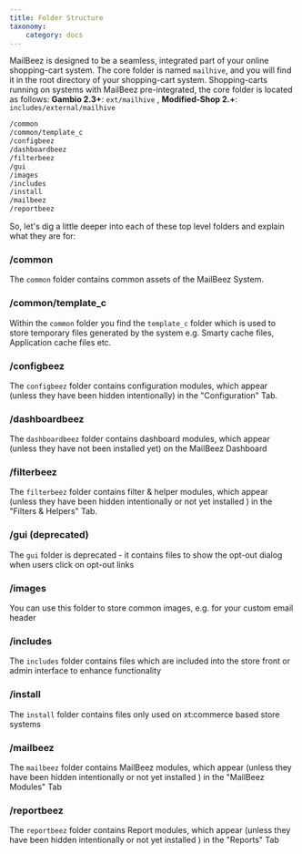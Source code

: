 ```yaml
---
title: Folder Structure
taxonomy:
    category: docs
---
```


MailBeez is designed to be a seamless, integrated part of your online shopping-cart system. The core folder is named `mailhive`, and you will find it in the root directory of your shopping-cart system. Shopping-carts running on systems with MailBeez pre-integrated, the core folder is located as follows: **Gambio 2.3+**: `ext/mailhive` , **Modified-Shop 2.+**: `includes/external/mailhive`




```bash
/common
/common/template_c
/configbeez
/dashboardbeez
/filterbeez
/gui
/images
/includes
/install
/mailbeez
/reportbeez
```

So, let's dig a little deeper into each of these top level folders and explain what they are for:

### /common

The `common` folder contains common assets of the MailBeez System.

### /common/template_c

Within the `common` folder you find the `template_c` folder which is used to store temporary files generated by the system e.g. Smarty cache files, Application cache files etc.

### /configbeez

The `configbeez` folder contains configuration modules, which appear (unless they have been hidden intentionally) in the "Configuration" Tab.

### /dashboardbeez

The `dashboardbeez` folder contains dashboard modules, which appear (unless they have not been installed yet) on the MailBeez Dashboard


### /filterbeez

The `filterbeez` folder contains filter & helper modules, which appear (unless they have been hidden intentionally or not yet installed ) in the "Filters & Helpers" Tab.

### /gui (deprecated)

The `gui` folder is deprecated - it contains files to show the opt-out dialog when users click on opt-out links


### /images

You can use this folder to store common images, e.g. for your custom email header


### /includes

The `includes` folder contains files which are included into the store front or admin interface to enhance functionality


### /install

The `install` folder contains files only used on xt:commerce based store systems


### /mailbeez

The `mailbeez` folder contains MailBeez modules, which appear (unless they have been hidden intentionally or not yet installed ) in the "MailBeez Modules" Tab


### /reportbeez

The `reportbeez` folder contains Report modules, which appear (unless they have been hidden intentionally or not yet installed ) in the "Reports" Tab

